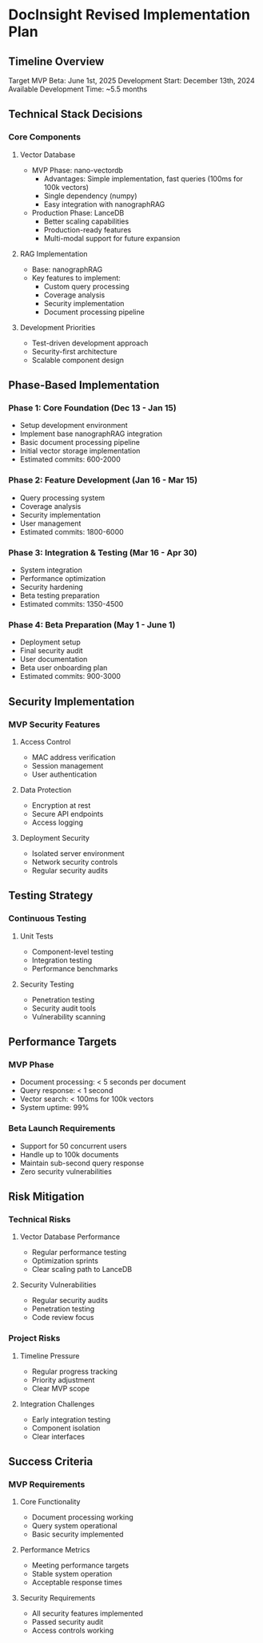 # DocInsight Revised Implementation Plan

## Timeline Overview
Target MVP Beta: June 1st, 2025
Development Start: December 13th, 2024
Available Development Time: ~5.5 months

## Technical Stack Decisions

### Core Components
1. Vector Database
   - MVP Phase: nano-vectordb
     - Advantages: Simple implementation, fast queries (100ms for 100k vectors)
     - Single dependency (numpy)
     - Easy integration with nanographRAG
   - Production Phase: LanceDB
     - Better scaling capabilities
     - Production-ready features
     - Multi-modal support for future expansion

2. RAG Implementation
   - Base: nanographRAG
   - Key features to implement:
     - Custom query processing
     - Coverage analysis
     - Security implementation
     - Document processing pipeline

3. Development Priorities
   - Test-driven development approach
   - Security-first architecture
   - Scalable component design

## Phase-Based Implementation

### Phase 1: Core Foundation (Dec 13 - Jan 15)
- Setup development environment
- Implement base nanographRAG integration
- Basic document processing pipeline
- Initial vector storage implementation
- Estimated commits: 600-2000

### Phase 2: Feature Development (Jan 16 - Mar 15)
- Query processing system
- Coverage analysis
- Security implementation
- User management
- Estimated commits: 1800-6000

### Phase 3: Integration & Testing (Mar 16 - Apr 30)
- System integration
- Performance optimization
- Security hardening
- Beta testing preparation
- Estimated commits: 1350-4500

### Phase 4: Beta Preparation (May 1 - June 1)
- Deployment setup
- Final security audit
- User documentation
- Beta user onboarding plan
- Estimated commits: 900-3000

## Security Implementation

### MVP Security Features
1. Access Control
   - MAC address verification
   - Session management
   - User authentication

2. Data Protection
   - Encryption at rest
   - Secure API endpoints
   - Access logging

3. Deployment Security
   - Isolated server environment
   - Network security controls
   - Regular security audits

## Testing Strategy

### Continuous Testing
1. Unit Tests
   - Component-level testing
   - Integration testing
   - Performance benchmarks

2. Security Testing
   - Penetration testing
   - Security audit tools
   - Vulnerability scanning

## Performance Targets

### MVP Phase
- Document processing: < 5 seconds per document
- Query response: < 1 second
- Vector search: < 100ms for 100k vectors
- System uptime: 99%

### Beta Launch Requirements
- Support for 50 concurrent users
- Handle up to 100k documents
- Maintain sub-second query response
- Zero security vulnerabilities

## Risk Mitigation

### Technical Risks
1. Vector Database Performance
   - Regular performance testing
   - Optimization sprints
   - Clear scaling path to LanceDB

2. Security Vulnerabilities
   - Regular security audits
   - Penetration testing
   - Code review focus

### Project Risks
1. Timeline Pressure
   - Regular progress tracking
   - Priority adjustment
   - Clear MVP scope

2. Integration Challenges
   - Early integration testing
   - Component isolation
   - Clear interfaces

## Success Criteria

### MVP Requirements
1. Core Functionality
   - Document processing working
   - Query system operational
   - Basic security implemented

2. Performance Metrics
   - Meeting performance targets
   - Stable system operation
   - Acceptable response times

3. Security Requirements
   - All security features implemented
   - Passed security audit
   - Access controls working

